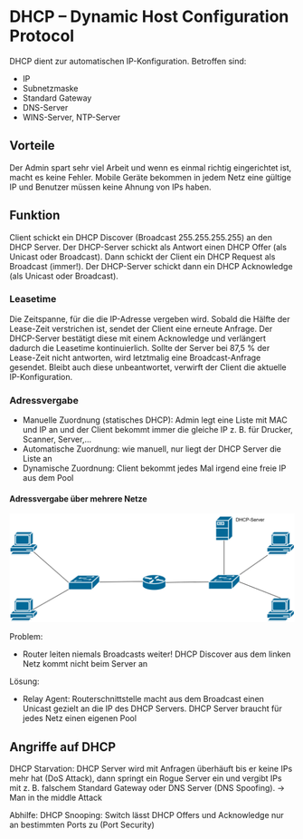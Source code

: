 # DHCP – Dynamic Host Configuration Protocol

DHCP dient zur automatischen IP-Konfiguration. Betroffen sind:

- IP
- Subnetzmaske
- Standard Gateway
- DNS-Server
- WINS-Server, NTP-Server

## Vorteile

Der Admin spart sehr viel Arbeit und wenn es einmal richtig eingerichtet ist, macht es keine Fehler. Mobile Geräte bekommen in jedem Netz eine gültige IP und Benutzer müssen keine Ahnung von IPs haben.

## Funktion

Client schickt ein DHCP Discover (Broadcast 255.255.255.255) an den DHCP Server. Der DHCP-Server schickt als Antwort einen DHCP Offer (als Unicast oder Broadcast). Dann schickt der Client ein DHCP Request als Broadcast (immer!). Der DHCP-Server schickt dann ein DHCP Acknowledge (als Unicast oder Broadcast).

### Leasetime

Die Zeitspanne, für die die IP-Adresse vergeben wird. Sobald die Hälfte der Lease-Zeit verstrichen ist, sendet der Client eine erneute Anfrage. Der DHCP-Server bestätigt diese mit einem Acknowledge und verlängert dadurch die Leasetime kontinuierlich. Sollte der Server bei 87,5 % der Lease-Zeit nicht antworten, wird letztmalig eine Broadcast-Anfrage gesendet. Bleibt auch diese unbeantwortet, verwirft der Client die aktuelle IP-Konfiguration.

### Adressvergabe

- Manuelle Zuordnung (statisches DHCP): Admin legt eine Liste mit MAC und IP an und der Client bekommt immer die gleiche IP z. B. für Drucker, Scanner, Server,...
- Automatische Zuordnung: wie manuell, nur liegt der DHCP Server die Liste an
- Dynamische Zuordnung: Client bekommt jedes Mal irgend eine freie IP aus dem Pool

#### Adressvergabe über mehrere Netze

![DHCP](assets/dhcp.drawio.svg)

Problem:  
- Router leiten niemals Broadcasts weiter! DHCP Discover aus dem linken Netz kommt nicht beim Server an

Lösung:  
- Relay Agent: Routerschnittstelle macht aus dem Broadcast einen Unicast gezielt an die IP des DHCP Servers. DHCP Server braucht für jedes Netz einen eigenen Pool

## Angriffe auf DHCP

DHCP Starvation: DHCP Server wird mit Anfragen überhäuft bis er keine IPs mehr hat (DoS Attack), dann springt ein Rogue Server ein und vergibt IPs mit z. B. falschem Standard Gateway oder DNS Server (DNS Spoofing). -> Man in the middle Attack

Abhilfe: DHCP Snooping: Switch lässt DHCP Offers und Acknowledge nur an bestimmten Ports zu (Port Security)
